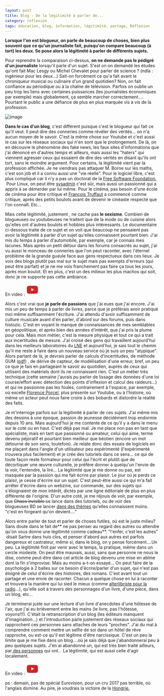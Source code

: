 ```yaml
---
layout: post
title: Blog - De la légitimité à parler de...
category: reflexion
tags: éducation, blog, information, légitimité, partage, Réflexion
---
```

**Lorsque l'on est blogueur, on parle de beaucoup de choses, bien plus souvent que ce qu'un journaliste fait, puisqu'on compare beaucoup (à tort) les deux. Se pose alors la légitimité à parler de différents sujets.**

Pour reprendre la comparaison ci-dessus, **on ne demande pas le pédigré d'un journaliste** lorsqu'il parle d'un sujet. S'est on on demandé les études qu'ont fait Mac Lesgy ou Michel Chevalet pour parler de science ? (ndla : ingénieur pour les deux...) Sait-on forcément ce qu'a fait avant le chroniqueur musical ou culinaire d'un grand quotidien? Non, on fait confiance au périodique ou à la chaîne de télévision. Parfois on oublie un peu trop les liens avec certaines puissances (les journalistes économiques par exemple) mais globalement, ça semble marcher correctement.... Pourtant le public a une défiance de plus en plus marquée vis à vis de la profession.

![image](https://filedn.eu/llqi9IBxlYouGRXYG2xlROb/img/2017/histozic2013.png)

**Dans le cas d'un blog**, c'est différent puisque c'est le blogueur qui fait ce qu'il veut. Il peut dire des conneries comme révéler des vérités... on n'a aucun moyen de le savoir. C'est la même chose sur Youtube et c'est aussi le cas sur les réseaux sociaux qui n'en sont que le prolongement. De là, on en découvre le phénomène des fake news, les faux sites d'informations que j'ai dénoncé en d'autres temps et ailleurs, mais aussi les "haters" qui viennent agresser ceux qui essaient de dire des vérités en disant qu'ils ont tort, sans le moindre argument. Pour certains, la légitimité vient par la profession affichée. Je ne viendrais pas attaquer M. Borne sur les maths, c'est son job et il a connu aussi une "vie réelle". Pour le logiciel libre, c'est plus compliqué car il n'y a pas un doctorat de la <a href="https://cheziceman.wordpress.com/2015/03/14/culture-geek-saint-richard-stallman-priez-pour-nous/">Free Software Foundation.</a>  Pour Linux, on peut être <a href="https://youtu.be/GiCooRTPYTo">sysadmin</a> c'est sûr, mais aussi un passionné qui a appris à se démerder par lui même. Pour le cinéma, pas besoin d'une école de cinéma pour être critique et <a href="https://fr.wikipedia.org/wiki/François_Truffaut">François Truffaut</a> a commencé comme critique, après des petits boulots avant de devenir le cinéaste respecté que l'on connaît. Etc...

Mais cette légitimité, justement , ne cache pas **le sexisme**. Combien de blogueuses ou youtubeuses ne traitent que de la mode ou de cuisine alors qu'elles ont d'autres boulots et hobbies plus intéressants. Le documentaire ci-dessous traite de ce sujet et on voit que beaucoup ne pensaient pas avoir la légitimité à parler d'un sujet qu'elles connaissent pourtant bien. J'ai mis du temps à parler d'automobile, par exemple, car je connais mes lacunes. Mais après un petit détour dans les forums consacrés au sujet, j'ai vu aussi le monceau de conneries que l'on peut raconter, avec l'éternel problème de la grande gueule face aux gens respectueux dans ces lieux. Je vois des blogs plutôt pas mal sur le sujet mais pas exempts d'erreurs (qui peut être parfait) et je ne me vois franchement pas faire ça tous les jours, après mon boulot. Et en plus, c'est un des milieux les plus machos qui soit, donc je ne supporte pas cette ambiance.

En video : [![video](/images/youtube.png)](https://youtu.be/GiCooRTPYTo)

Alors c'est vrai que **je parle de passions** que j'ai eues que j'ai encore. J'ai mis un peu de temps à parler de livres, parce que je préférais avoir pratiqué moi même suffisamment l'écriture. J'ai attendu d'avoir suffisamment de culture musicale avant d'en parler, d'abord sur des forums, puis dans histozic. C'est en voyant le manque de connaissances de mes semblables en géopolitique, et après bien des années d'intérêt, que j'ai pris la plume pour cela. Mais mon métier, c'est la mesure physique et tout ce qui a trait aux incertitudes de mesure. J'ai croisé des gens qui travaillent aujourd'hui dans les meilleurs laboratoires du <a href="http://www.lne.fr">LNE</a> et aujourd'hui, je sais tout le chemin qu'il me reste à faire dans un nouveau service où je suis un peu "atypique". Alors partant de là, je devrais parler de calculs d'incertitudes, de méthode GUM (<a href="http://www.incertitudes.fr/livre.pdf">pdf</a>) , de dérive de capteur, de modélisation d'une erreur, bref, un peu ce que je fais en partageant le savoir au quotidien, auprès de ceux qui utilisent des matériels dont ils ne connaissent rien. C'est un métier très technique (cette semaine j'aurais pu parler de lissage des données d'une loi course/effort avec détection des points d'inflexion et calcul des raideurs...) et qui ne passionne pas les foules, contrairement à l'espace, par exemple, où excelle <a href="http://www.florenceporcel.com">Florence Porcel</a>, plus présente sur Youtube, ou à l'histoire, où même un acteur peut nous faire croire à des bobards et distordre la réalité des faits.

Je m'interroge parfois sur la légitimité à parler de ces sujets. J'ai même mis des dessins à une époque, passion de jeunesse décidément trop endormie depuis 10 ans. Mais aujourd'hui je me contente de ce qu'il y a dans le menu sur le coté ou en haut. C'est déjà pas mal. Je me place non pas en tant que spécialiste, mais en tant que passionné ou amateur, celui qui aime, terme devenu péjoratif et pourtant bien meilleur que béotien (encore un mot détourné de son sens, toutefois). Je relate donc des essais de logiciels en me plaçant dans l'angle d'un utilisateur peu expérimenté (l'expérimenté trouvera plus facilement) et je crée des tutoriels dans ce sens... ce qui de toute façon reste formateur pour celui qui l'écrit et plutôt que de décortiquer une œuvre culturelle, je préfère donner à quelqu'un l'envie de la voir, l'entendre, la lire... La légitimité que je me donne ou pas, est masquée par la passion qui me fait écrire par plaisir. Le jour où je perds ce plaisir, je cesse d'écrire sur un sujet. C'est peut-être aussi ce qui m'a fait arrêter d'écrire dans un webzine, sur commande, sur des sujets qui s'éloignaient de mon intérêt, dictés par une ligne éditoriale de plus en plus différente de l'origine. D'un autre coté, je me réjouis de voir, par exemple, que <del>Chaos invisible </del>se lance dans des tutoriels, ou de voir des blogueuses BD se lancer <a href="http://yatuu.fr/erika-et-les-princes-en-detresse-page-21-et-22/">dans des thèmes</a> qu'elles connaissent moins. "c'est en forgeant qu'on devient...."

Alors entre parler de tout et parler de choses futiles, où est le juste milieu? Sans doute dans le fait de** ne pas penser au regard des autres ou attendre qu'on vous donne une légitimité comme cadeau**. "l'enfer, c'est les autres"  disait Sartre dans huis clos, et penser d'abord aux autres est parfois dangereux et castrateur, même si, dans le blog, on y pense forcément....Un peu. La légitimité finit par venir avec le temps, la pratique, même dans un cercle modeste. On peut être mauvais, aussi, sans que personne ne nous le dise, comme peut-être dans cet article de blog devenu une mise en abîme dont la fin s'improvise. Mais au moins a-t-on essayé... On peut faire de la psychologie à 2 balles sur ce besoin d'écrire/parler d'un sujet, qui n'est pas éloigné de celui d'écrire des histoires, des romans. C'est avant tout un partage et une envie de raconter. Chacun a quelque chose en lui à raconter et trouvera la manière qui lui sied le mieux (comme <a href="http://alterlibriste.free.fr/index.php?post/2017/05/09/Lancement-de-RadioWiki%2C-la-radio-des-libristes">alterlibriste pour la radio</a>...), qu'elle soit à travers des personnages d'un livre, d'une pièce, dans un blog, etc...

Je terminerai juste sur une lecture d'un livre d'anecdotes d'une hôtesse de l'air, que j'ai eu brièvement entre les mains (le livre, pas l'hôtesse, voyons!!!). C'était la retranscription d'un blog (les éditeurs manquent d'imagination...) et l'introduction parle justement des réseaux sociaux qui rapprochent ces personnes sans attaches de leurs "proches". J'ai du mal à comprendre comment mettre un selfie de soi dans un hôtel de rêve rapproche, ou est-ce qu'il est légitime d'être narcissique. C'est un peu la limite que je me fixe dans un blog....où je sais déjà que j'abandonnerai peu à peu quelques sujets. J'en ai abandonné un, qui est très bien traité ailleurs, par<a href="https://blog.monolecte.fr/2017/05/12/casser-du-cassos/"> des personnes</a> qui ont..  La légitimité, qui est aussi celle d'agir localement.

En video : [![video](/images/youtube.png)](https://www.youtube.com/watch?v=RsKqMNDoR4o)

ps : demain, pas de spécial Eurovision, pour un cru 2017 pas terrible, où l'anglais domine. Au pire, je voudrais la victoire de la <a href="https://www.youtube.com/watch?v=2stjsoO0NfM">Hongrie.</a>
